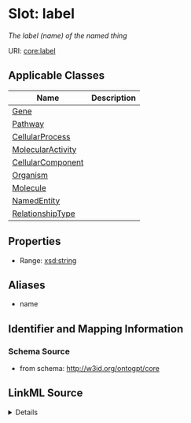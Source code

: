 # Slot: label
_The label (name) of the named thing_


URI: [core:label](http://w3id.org/ontogpt/core/label)



<!-- no inheritance hierarchy -->




## Applicable Classes

| Name | Description |
| --- | --- |
[Gene](Gene.md) | 
[Pathway](Pathway.md) | 
[CellularProcess](CellularProcess.md) | 
[MolecularActivity](MolecularActivity.md) | 
[CellularComponent](CellularComponent.md) | 
[Organism](Organism.md) | 
[Molecule](Molecule.md) | 
[NamedEntity](NamedEntity.md) | 
[RelationshipType](RelationshipType.md) | 






## Properties

* Range: [xsd:string](xsd:string)





## Aliases


* name



## Identifier and Mapping Information







### Schema Source


* from schema: http://w3id.org/ontogpt/core




## LinkML Source

<details>
```yaml
name: label
description: The label (name) of the named thing
from_schema: http://w3id.org/ontogpt/core
aliases:
- name
rank: 1000
alias: label
owner: NamedEntity
domain_of:
- NamedEntity
range: string

```
</details>
